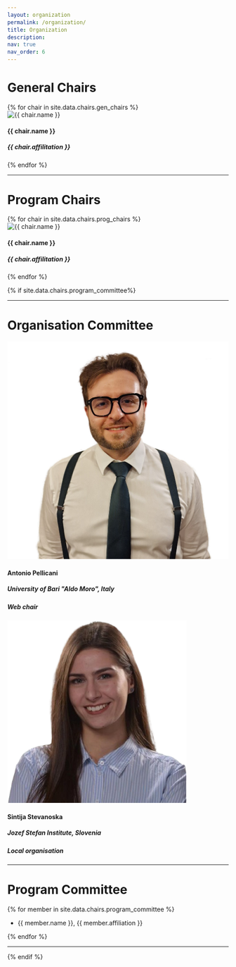 ```yaml
---
layout: organization
permalink: /organization/
title: Organization
description:
nav: true
nav_order: 6
---
```


# General Chairs

<div class="card-deck card-deck-org">
{% for chair in site.data.chairs.gen_chairs %}
    <div class="card card-org item-expand">
        <img class="card-img-top shadow" src="/assets/img/chairs/{{ chair.image }}" alt="{{ chair.name }}">
        <div class="card-body">
            <h4 class="card-title">{{ chair.name }}</h4>
            <h5>{{ chair.affilitation }}</h5>
        </div>
    </div>
{% endfor %}
</div>

<hr>

# Program Chairs

<div class="card-deck card-deck-org">
{% for chair in site.data.chairs.prog_chairs %}
    <div class="card card-org item-expand">
        <img class="card-img-top shadow" src="/assets/img/chairs/{{ chair.image }}" alt="{{ chair.name }}">
        <div class="card-body">
            <h4 class="card-title">{{ chair.name }}</h4>
            <h5>{{ chair.affilitation }}</h5>
        </div>
    </div>
{% endfor %}
</div>

{% if site.data.chairs.program_committee%}

<hr>

# Organisation Committee

<div class="card-deck card-deck-org">
    <div class="card card-org item-expand">
        <img class="card-img-top shadow" src="/assets/img/chairs/prof_pic_antonio.jpg" alt="Antonio Pelicani">
        <div class="card-body">
            <h4 class="card-title">Antonio Pellicani</h4>
            <h5>University of Bari "Aldo Moro", Italy</h5>
            <h5>Web chair</h5>
        </div>
    </div>
        <div class="card card-org item-expand">
        <img class="card-img-top shadow" src="/assets/img/chairs/SintijaStevanoska.png" alt="Sintija Stevanoska">
        <div class="card-body">
            <h4 class="card-title">Sintija Stevanoska</h4>
            <h5>Jozef Stefan Institute, Slovenia</h5>
            <h5>Local organisation</h5>
        </div>
    </div>
</div>
<hr>

# Program Committee

{% for member in site.data.chairs.program_committee %}

- {{ member.name }}, {{ member.affiliation }}

{% endfor %}

<hr>
{% endif %}

<!-- split -->
<!--
# Sponsors

Sponsors will be announced soon!
-->
